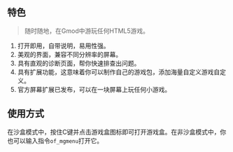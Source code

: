 ## 特色

> 随时随地，在Gmod中游玩任何HTML5游戏。

1. 打开即用，自带说明，易用性强。
2. 美观的界面，兼容不同分辨率的屏幕。
3. 具有直观的诊断页面，帮你快速排查出问题。
4. 具有扩展功能，这意味着你可以制作自己的游戏包，添加海量自定义游戏自定义。
5. 官方屏幕扩展已发布，可以在一块屏幕上玩任何小游戏。

## 使用方式

在沙盒模式中，按住C键并点击游戏盒图标即可打开游戏盒。在非沙盒模式中，你也可以输入指令`of_mgmenu`打开它。
